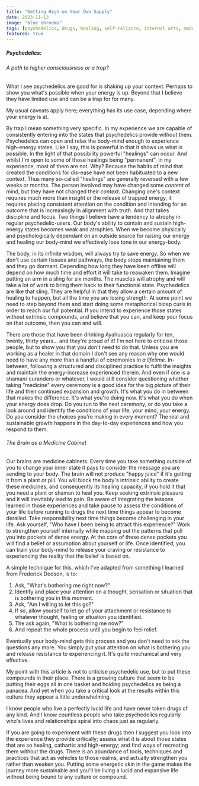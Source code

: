 ```yaml
---
title: "Getting High on Your Own Supply"
date: 2023-11-13
image: "blue shrooms"
tags: [psychedelics, drugs, healing, self-reliance, internal arts, medcine]
featured: true
---
```


##### Psychedelics:
###### A path to higher consciousness or a trap?

What I see psychedelics are good for is shaking up your context. Perhaps to show you what's possible when your energy is up. Beyond that I believe they
have limited use and can be a trap for for many. 

My usual caveats apply here; everything has its use case, depending where your energy is at.

By trap I mean something very specific. In my experience we are capable of consistently entering into the states that psychedelics provide without them. Psychedelics can open and relax the body-mind enough to experience high-energy states. Like I say, this is powerful in that it shows us what is possible. In the light of that possibility powerful "healings" can occur. And whilst I'm open to some of those healings being "permanent", in my experience, most of them are not. Why? Because the habits of mind that created the conditions for dis-ease have not been habituated to a new context. Thus many so-called "healings" are generally reversed with a few weeks or months. The person involved may have changed some *content* of mind, but they have not changed their *context*. Changing one's context requires much more than insight or the release of trapped energy, it requires placing consistent attention on the condition and intending for an outcome that is increasingly in alignment with truth. And that takes discipline and focus. Two things I believe have a tendency to atrophy in regular psychedelic-users. Our body's ability to contain and sustain high-energy states becomes weak and atrophies. When we become physically and psychologically dependant on an outside source for raising our energy and healing our body-mind we effectively lose tone in our energy-body. 

The body, in its infinite wisdom, will always try to save energy. So when we don't use certain tissues and pathways, the body stops maintaining them and they go dormant. Depending how long they have been offline will depend on how much time and effort it will take to reawaken them. Imagine putting an arm in a sling for six months. The muscles will atrophy and will take a lot of work to bring them back to their functional state. Psychedelics are like that sling. They are helpful in that they allow a certain amount of healing to happen, but all the time you are losing strength. At some point we need to step beyond them and start doing some metaphorical bicep curls in order to reach our full potential. If you intend to experience those states without extrinsic compounds, and believe that you can, and keep your focus on that outcome, then you can and will. 

There are those that have been drinking Ayahuasca regularly for ten, twenty, thirty years... and they're proud of it! I'm not here to criticise those people, but to show you that you don't need to do that. Unless you are working as a healer in that domain I don't see any reason why one would need to have any more than a handful of ceremonies *in a lifetime*. In-between, following a structured and disciplined practice to fulfil the insights and maintain the energy-increase experienced therein. And even if one is a shaman/ curandero or whatever, I would still consider questioning whether taking "medicine" every ceremony is a good idea for the big picture of their life and their continued expansion and growth. It's what you do in between that makes the difference. It's what you're doing now. It's what you do when your energy does drop. Do you run to the next ceremony, or do you take a look around and identify the conditions of your life, your mind, your energy. Do you consider the choices you're making in every moment? The real and sustainable growth happens in the day-to-day experiences and how you respond to them.

###### The Brain as a Medicine Cabinet

Our brains are medicine cabinets. Every time you take something outside of you to change your inner state it pays to consider the message you are sending to your body. The brain will not produce "happy juice" if it's getting it from a plant or pill. You will block the body's intrinsic ability to create these medicines, and consequently its healing capacity, if you hold it that you need a plant or shaman to heal you. Keep seeking extrinsic pleasure and it will inevitably lead to pain. Be aware of integrating the lessons learned in those experiences and take pause to assess the conditions of your life before running to drugs the next time things appear to become derailed. Take responsibility next time things become challenging in  your life. Ask yourself, "Who have I been being to attract this experience?" Work to strengthen yourself internally while mapping out the patterns that pull you into pockets of dense energy. At the core of these dense pockets you will find a belief or assumption about yourself or life. Once identified, you can train your body-mind to release your craving or resistance to experiencing the reality that the belief is based on. 

A simple technique for this, which I've adapted from something I learned from Frederick Dodson, is to:
1. Ask, "What's bothering me right now?"
2. Identify and place your attention on a thought, sensation or situation that is bothering you in this moment. 
3. Ask, "Am I willing to let this go?"
4. If so, allow yourself to let go of your attachment or resistance to whatever thought, feeling or situation you identified. 
5. The ask again, "What is bothering me now?"
6. And repeat the whole process until you begin to feel relief. 

Eventually your body-mind gets this process and you don't need to ask the questions any more. You simply put your attention on what is bothering you and release resistance to experiencing it. It's quite mechanical and very effective. 

My point with this article is not to criticise psychedelic use, but to put these compounds in their place. There is a growing culture that seem to be putting their eggs all in one basket and holding psychedelics as being a panacea. And yet when you take a critical look at the results within this culture they appear a little underwhelming. 

I know people who live a perfectly lucid life and have never taken drugs of any kind. And I know countless people who take psychedelics regularly who's lives and relationships spiral into chaos just as regularly. 

If you are  going to experiment with these drugs then I suggest you look into the experience they provide critically; assess what it is about those states that are so healing, cathartic and high-energy; and find ways of recreating them without the drugs. There is an abundance of tools, techniques and practices that act as vehicles to those realms, and actually strengthen you rather than weaken you. Putting some energetic skin in the game makes the journey more sustainable and you'll be living a lucid and expansive life without being bound to any culture or compound. 
